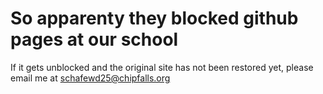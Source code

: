 # So apparenty they blocked github pages at our school

If it gets unblocked and the original site has not been restored yet, please email me at schafewd25@chipfalls.org
